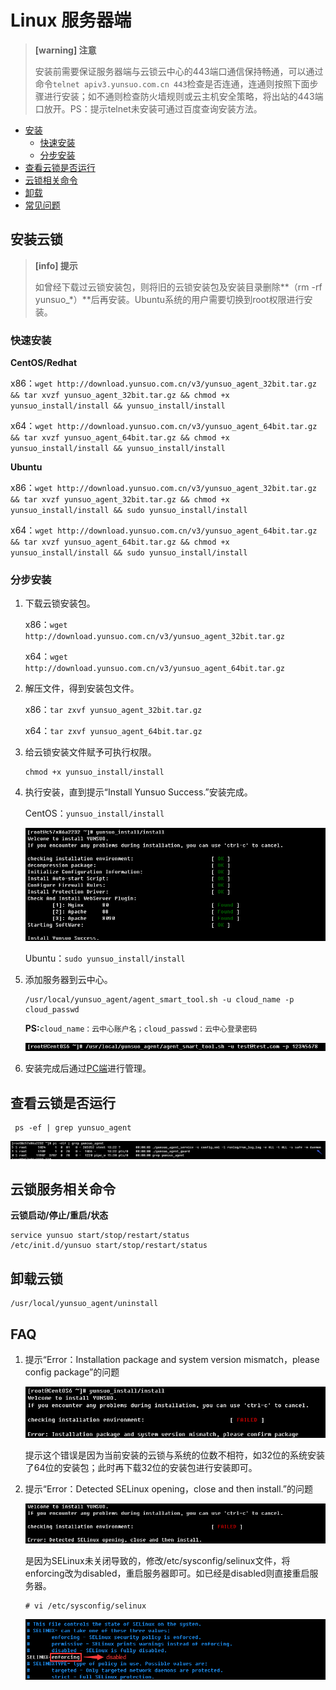 # Linux 服务器端

> **\[warning\] 注意**
>
> 安装前需要保证服务器端与云锁云中心的443端口通信保持畅通，可以通过命令`telnet apiv3.yunsuo.com.cn 443`检查是否连通，连通则按照下面步骤进行安装；如不通则检查防火墙规则或云主机安全策略，将出站的443端口放开。PS：提示telnet未安装可通过百度查询安装方法。

* [安装](linux.md#安装云锁)
  * [快速安装](linux.md#快速安装)
  * [分步安装](linux.md#分步安装)
* [查看云锁是否运行](linux.md#查看云锁是否运行)
* [云锁相关命令](linux.md#云锁服务相关命令)
* [卸载](linux.md#卸载云锁)
* [常见问题](linux.md#faq)

## 安装云锁

> **\[info\] 提示** 
>
> 如曾经下载过云锁安装包，则将旧的云锁安装包及安装目录删除**（rm -rf yunsuo\_\*）**后再安装。Ubuntu系统的用户需要切换到root权限进行安装。

### 快速安装

**CentOS/Redhat**

x86：`wget http://download.yunsuo.com.cn/v3/yunsuo_agent_32bit.tar.gz && tar xvzf yunsuo_agent_32bit.tar.gz && chmod +x yunsuo_install/install && yunsuo_install/install`

x64：`wget http://download.yunsuo.com.cn/v3/yunsuo_agent_64bit.tar.gz && tar xvzf yunsuo_agent_64bit.tar.gz && chmod +x yunsuo_install/install && yunsuo_install/install`

**Ubuntu**

x86：`wget http://download.yunsuo.com.cn/v3/yunsuo_agent_32bit.tar.gz && tar xvzf yunsuo_agent_32bit.tar.gz && chmod +x yunsuo_install/install && sudo yunsuo_install/install`

x64：`wget http://download.yunsuo.com.cn/v3/yunsuo_agent_64bit.tar.gz && tar xvzf yunsuo_agent_64bit.tar.gz && chmod +x yunsuo_install/install && sudo yunsuo_install/install`

### 分步安装

1. 下载云锁安装包。

   x86：`wget http://download.yunsuo.com.cn/v3/yunsuo_agent_32bit.tar.gz`

   x64：`wget http://download.yunsuo.com.cn/v3/yunsuo_agent_64bit.tar.gz`

2. 解压文件，得到安装包文件。

   x86：`tar zxvf yunsuo_agent_32bit.tar.gz`

   x64：`tar zxvf yunsuo_agent_64bit.tar.gz`

3. 给云锁安装文件赋予可执行权限。

   ```text
   chmod +x yunsuo_install/install
   ```

4. 执行安装，直到提示“Install Yunsuo Success.”安装完成。

   CentOS：`yunsuo_install/install`

   ![](../../.gitbook/assets/installL03.png)

   Ubuntu：`sudo yunsuo_install/install`

5. 添加服务器到云中心。

   ```text
   /usr/local/yunsuo_agent/agent_smart_tool.sh -u cloud_name -p cloud_passwd
   ```

   **PS:**`cloud_name：云中心账户名；cloud_passwd：云中心登录密码`

   ![](../../.gitbook/assets/f0105.png)

6. 安装完成后通过[PC端](pc.md)进行管理。

## 查看云锁是否运行

```text
 ps -ef | grep yunsuo_agent
```

![](../../.gitbook/assets/installL04.png)

## 云锁服务相关命令

**云锁启动/停止/重启/状态**

```text
service yunsuo start/stop/restart/status
/etc/init.d/yunsuo start/stop/restart/status
```

## 卸载云锁

```text
/usr/local/yunsuo_agent/uninstall
```

## FAQ

1. 提示“Error：Installation package and system version mismatch，please config package”的问题

   ![](../../.gitbook/assets/installL05.png)

   提示这个错误是因为当前安装的云锁与系统的位数不相符，如32位的系统安装了64位的安装包；此时再下载32位的安装包进行安装即可。

2. 提示“Error：Detected SELinux opening，close and then install.”的问题

   ![](../../.gitbook/assets/installL01.png)

   是因为SELinux未关闭导致的，修改/etc/sysconfig/selinux文件，将enforcing改为disabled，重启服务器即可。如已经是disabled则直接重启服务器。

   ```text
   # vi /etc/sysconfig/selinux
   ```

   ![](../../.gitbook/assets/installL02.png)

